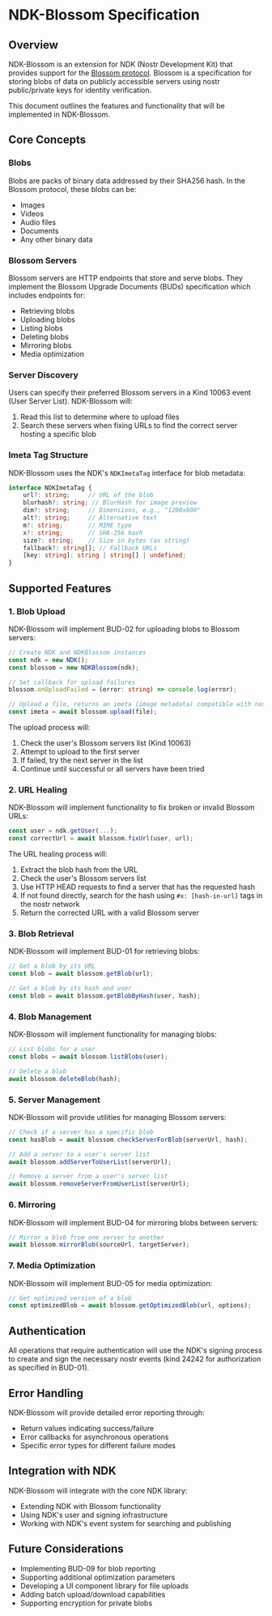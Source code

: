 # NDK-Blossom Specification

## Overview

NDK-Blossom is an extension for NDK (Nostr Development Kit) that provides support for the [Blossom protocol](https://github.com/hzrd149/blossom). Blossom is a specification for storing blobs of data on publicly accessible servers using nostr public/private keys for identity verification.

This document outlines the features and functionality that will be implemented in NDK-Blossom.

## Core Concepts

### Blobs

Blobs are packs of binary data addressed by their SHA256 hash. In the Blossom protocol, these blobs can be:
- Images
- Videos
- Audio files
- Documents
- Any other binary data

### Blossom Servers

Blossom servers are HTTP endpoints that store and serve blobs. They implement the Blossom Upgrade Documents (BUDs) specification which includes endpoints for:
- Retrieving blobs
- Uploading blobs
- Listing blobs
- Deleting blobs
- Mirroring blobs
- Media optimization

### Server Discovery

Users can specify their preferred Blossom servers in a Kind 10063 event (User Server List). NDK-Blossom will:
1. Read this list to determine where to upload files
2. Search these servers when fixing URLs to find the correct server hosting a specific blob

### Imeta Tag Structure

NDK-Blossom uses the NDK's `NDKImetaTag` interface for blob metadata:

```typescript
interface NDKImetaTag {
    url?: string;     // URL of the blob
    blurhash?: string; // BlurHash for image preview
    dim?: string;     // Dimensions, e.g., "1200x800"
    alt?: string;     // Alternative text
    m?: string;       // MIME type
    x?: string;       // SHA-256 hash
    size?: string;    // Size in bytes (as string)
    fallback?: string[]; // Fallback URLs
    [key: string]: string | string[] | undefined;
}
```

## Supported Features

### 1. Blob Upload

NDK-Blossom will implement BUD-02 for uploading blobs to Blossom servers:

```typescript
// Create NDK and NDKBlossom instances
const ndk = new NDK();
const blossom = new NDKBlossom(ndk);

// Set callback for upload failures
blossom.onUploadFailed = (error: string) => console.log(error);

// Upload a file, returns an imeta (image metadata) compatible with nostr
const imeta = await blossom.upload(file);
```

The upload process will:
1. Check the user's Blossom servers list (Kind 10063)
2. Attempt to upload to the first server
3. If failed, try the next server in the list
4. Continue until successful or all servers have been tried

### 2. URL Healing

NDK-Blossom will implement functionality to fix broken or invalid Blossom URLs:

```typescript
const user = ndk.getUser(...);
const correctUrl = await blossom.fixUrl(user, url);
```

The URL healing process will:
1. Extract the blob hash from the URL
2. Check the user's Blossom servers list
3. Use HTTP HEAD requests to find a server that has the requested hash
4. If not found directly, search for the hash using `#x: [hash-in-url]` tags in the nostr network
5. Return the corrected URL with a valid Blossom server

### 3. Blob Retrieval

NDK-Blossom will implement BUD-01 for retrieving blobs:

```typescript
// Get a blob by its URL
const blob = await blossom.getBlob(url);

// Get a blob by its hash and user
const blob = await blossom.getBlobByHash(user, hash);
```

### 4. Blob Management

NDK-Blossom will implement functionality for managing blobs:

```typescript
// List blobs for a user
const blobs = await blossom.listBlobs(user);

// Delete a blob
await blossom.deleteBlob(hash);
```

### 5. Server Management

NDK-Blossom will provide utilities for managing Blossom servers:

```typescript
// Check if a server has a specific blob
const hasBlob = await blossom.checkServerForBlob(serverUrl, hash);

// Add a server to a user's server list
await blossom.addServerToUserList(serverUrl);

// Remove a server from a user's server list
await blossom.removeServerFromUserList(serverUrl);
```

### 6. Mirroring

NDK-Blossom will implement BUD-04 for mirroring blobs between servers:

```typescript
// Mirror a blob from one server to another
await blossom.mirrorBlob(sourceUrl, targetServer);
```

### 7. Media Optimization

NDK-Blossom will implement BUD-05 for media optimization:

```typescript
// Get optimized version of a blob
const optimizedBlob = await blossom.getOptimizedBlob(url, options);
```

## Authentication

All operations that require authentication will use the NDK's signing process to create and sign the necessary nostr events (kind 24242 for authorization as specified in BUD-01).

## Error Handling

NDK-Blossom will provide detailed error reporting through:
- Return values indicating success/failure
- Error callbacks for asynchronous operations
- Specific error types for different failure modes

## Integration with NDK

NDK-Blossom will integrate with the core NDK library:
- Extending NDK with Blossom functionality
- Using NDK's user and signing infrastructure
- Working with NDK's event system for searching and publishing

## Future Considerations

- Implementing BUD-09 for blob reporting
- Supporting additional optimization parameters
- Developing a UI component library for file uploads
- Adding batch upload/download capabilities
- Supporting encryption for private blobs 